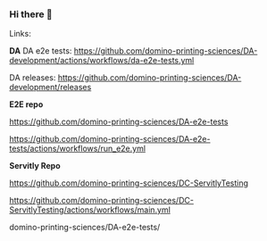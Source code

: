 ### Hi there 👋


Links:

**DA**
DA e2e tests: https://github.com/domino-printing-sciences/DA-development/actions/workflows/da-e2e-tests.yml

DA releases: https://github.com/domino-printing-sciences/DA-development/releases


**E2E repo**

https://github.com/domino-printing-sciences/DA-e2e-tests

https://github.com/domino-printing-sciences/DA-e2e-tests/actions/workflows/run_e2e.yml

**Servitly Repo**

https://github.com/domino-printing-sciences/DC-ServitlyTesting

https://github.com/domino-printing-sciences/DC-ServitlyTesting/actions/workflows/main.yml



domino-printing-sciences/DA-e2e-tests/
<!--
**shantnutiwari-dominouk/shantnutiwari-dominouk** is a ✨ _special_ ✨ repository because its `README.md` (this file) appears on your GitHub profile.

Here are some ideas to get you started:

- 🔭 I’m currently working on ...
- 🌱 I’m currently learning ...
- 👯 I’m looking to collaborate on ...
- 🤔 I’m looking for help with ...
- 💬 Ask me about ...
- 📫 How to reach me: ...
- 😄 Pronouns: ...
- ⚡ Fun fact: ...
-->
